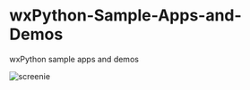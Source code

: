 # wxPython-Sample-Apps-and-Demos
wxPython sample apps and demos


![screenie](https://raw.github.com/Metallicow/wxPython-Sample-Apps-and-Demos/tree/master/screenshots/__demo__pySubFolderStructure.png)
